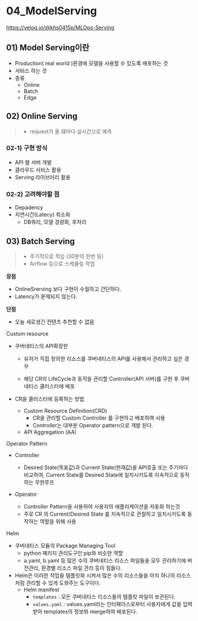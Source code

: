 # 04_ModelServing

https://velog.io/@khs0415p/MLOps-Serving



## 01) Model Serving이란

- Production( real world )환경에 모델을 사용할 수 있도록 배포하는 것
- 서비스 하는 것
- 종류
  - Online
  - Batch
  - Edge

## 02) Online Serving

> - request가 올 떄마다 실시간으로 예측

### 02-1) 구현 방식

- API 웹 서버 개발
- 클라우드 서비스 활용
- Serving 라이브러리 활용

### 02-2) 고려해야할 점

- Depadency
- 지연시간(Latecy) 최소화
  - DB쿼리, 모델 경량화, 후처리



## 03) Batch Serving

> - 주기적으로 학습 (30분의 한번 등)
> - Airflow 등으로 스케쥴링 작업

**장점**

- OnlineSrerving 보다 구현이 수월하고 간단하다.
- Latency가 문제되지 않는다.

**단점**

- 오늘 새로생긴 컨텐츠 추천할 수 없음













Custom resource

- 쿠버네티스의 API확장판
  - 유저가 직접 정의한 리소스를 쿠버네티스의 API를 사용해서 관리하고 싶은 경우
  
  - 해당 CR의 LifeCycle과 동작을 관리할 Controller(API 서버)를 구현 후 쿠버네티스 클러스터에 배포
  
    
  
- CR을 클러스터에 등록하는 방법
  - Custom Resource Definition(CRD)
    - CR을 관리할 Custom Controller 를 구현하고 배포하여 사용
    - Controller는 대부분 Operator pattern으로 개발 된다.
  - API Aggregation (AA)







Operator Pattern

- Controller

  - Desired State(목표값)과 Current State(현재값)을 API호출 또는 주기마다 비교하여, Current State를 Desired State에 일치시키도록 지속적으로 동작하는 무한루프

    

- Operator

  - Controller Pattern을 사용하여 사용자의 애플리케이션을 자동화 하는것
  - 주로 CR 의 Current/Desired State 를 지속적으로 관찰하고 일치시키도록 동작하는 역할을 위해 사용



Helm

- 쿠버네티스 모듈의 Package Managing Tool
  - python 패키지 관리도구인 pip와 비슷한 역할
  - a.yaml, b.yaml 등 많은 수의 쿠버네티스 리소스 파일들을 모두 관리하기에 버전관리, 환경별 리소스 파일 관리 등이 힘들다.
- Helm은 이러한 작업을 템플릿화 시켜서 많은 수의 리소스들을 마치 하나의 리소스처럼 관리할 수 있게 도와주는 도구이다.
  - Helm manifest
    - `templates` : 모든 쿠버네티스 리소스들의 템플릿 파일이 보관된다.
    - `values.yaml` : values.yaml라는 인터페이스로부터 사용자에게 값을 입력받아 templates의 정보와 merge하여 배포된다.



